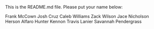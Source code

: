 This is the README.md file. Please put your name below:

Frank McCown
Josh Cruz
Caleb Williams
Zack Wilson
Jace Nicholson
Herson Alfaro
Hunter Kennon
Travis Lanier
Savannah Pendergrass
